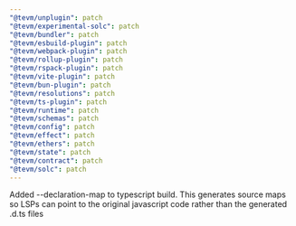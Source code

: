 ```yaml
---
"@tevm/unplugin": patch
"@tevm/experimental-solc": patch
"@tevm/bundler": patch
"@tevm/esbuild-plugin": patch
"@tevm/webpack-plugin": patch
"@tevm/rollup-plugin": patch
"@tevm/rspack-plugin": patch
"@tevm/vite-plugin": patch
"@tevm/bun-plugin": patch
"@tevm/resolutions": patch
"@tevm/ts-plugin": patch
"@tevm/runtime": patch
"@tevm/schemas": patch
"@tevm/config": patch
"@tevm/effect": patch
"@tevm/ethers": patch
"@tevm/state": patch
"@tevm/contract": patch
"@tevm/solc": patch
---
```


Added --declaration-map to typescript build. This generates source maps so LSPs can point to the original javascript code rather than the generated .d.ts files

